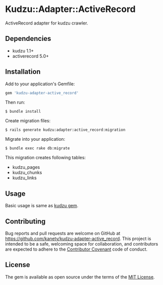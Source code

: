# Kudzu::Adapter::ActiveRecord

ActiveRecord adapter for kudzu crawler.

## Dependencies

* kudzu 1.1+
* activerecord 5.0+

## Installation

Add to your application's Gemfile:

```ruby
gem 'kudzu-adapter-active_record'
```

Then run:

    $ bundle install

Create migration files:

    $ rails generate kudzu:adapter:active_record:migration

Migrate into your application:

    $ bundle exec rake db:migrate

This migration creates following tables:

* kudzu_pages
* kudzu_chunks
* kudzu_links

## Usage

Basic usage is same as [kudzu gem](https://github.com/kanety/kudzu).

## Contributing

Bug reports and pull requests are welcome on GitHub at https://github.com/kanety/kudzu-adapter-active_record. This project is intended to be a safe, welcoming space for collaboration, and contributors are expected to adhere to the [Contributor Covenant](http://contributor-covenant.org) code of conduct.

## License

The gem is available as open source under the terms of the [MIT License](http://opensource.org/licenses/MIT).
